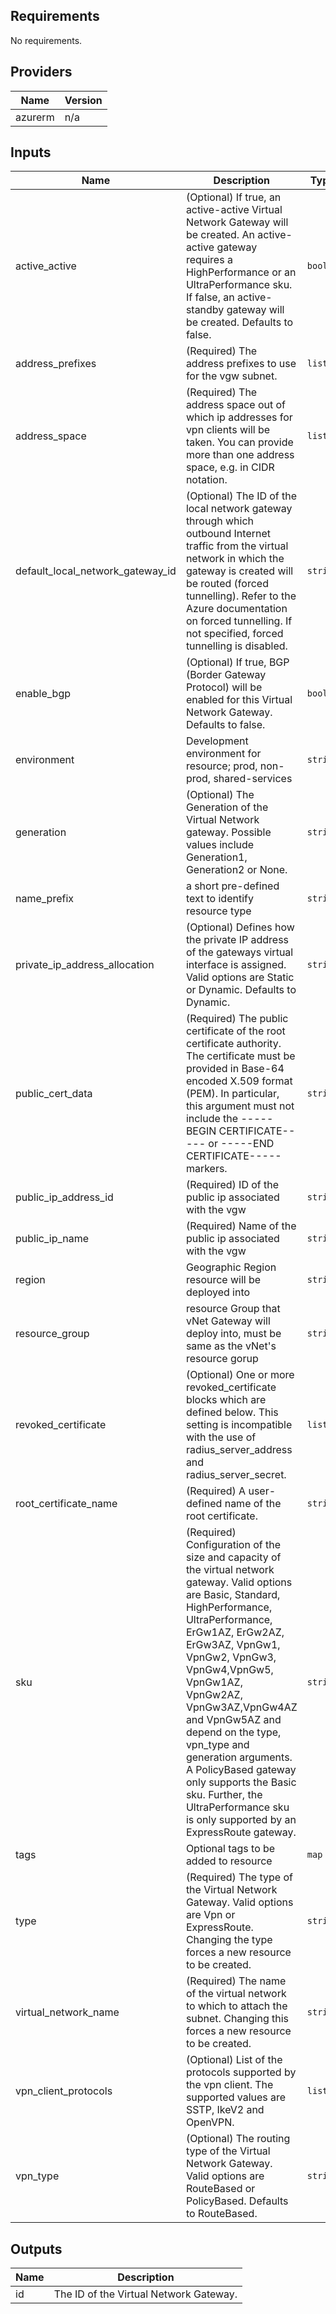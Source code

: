 ## Requirements

No requirements.

## Providers

| Name | Version |
|------|---------|
| azurerm | n/a |

## Inputs

| Name | Description | Type | Default | Required |
|------|-------------|------|---------|:--------:|
| active\_active | (Optional) If true, an active-active Virtual Network Gateway will be created. An active-active gateway requires a HighPerformance or an UltraPerformance sku. If false, an active-standby gateway will be created. Defaults to false. | `bool` | `null` | no |
| address\_prefixes | (Required) The address prefixes to use for the vgw subnet. | `list` | n/a | yes |
| address\_space | (Required) The address space out of which ip addresses for vpn clients will be taken. You can provide more than one address space, e.g. in CIDR notation. | `list` | n/a | yes |
| default\_local\_network\_gateway\_id | (Optional) The ID of the local network gateway through which outbound Internet traffic from the virtual network in which the gateway is created will be routed (forced tunnelling). Refer to the Azure documentation on forced tunnelling. If not specified, forced tunnelling is disabled. | `string` | `null` | no |
| enable\_bgp | (Optional) If true, BGP (Border Gateway Protocol) will be enabled for this Virtual Network Gateway. Defaults to false. | `bool` | `null` | no |
| environment | Development environment for resource; prod, non-prod, shared-services | `string` | n/a | yes |
| generation | (Optional) The Generation of the Virtual Network gateway. Possible values include Generation1, Generation2 or None. | `string` | `null` | no |
| name\_prefix | a short pre-defined text to identify resource type | `string` | `"vgw"` | no |
| private\_ip\_address\_allocation | (Optional) Defines how the private IP address of the gateways virtual interface is assigned. Valid options are Static or Dynamic. Defaults to Dynamic. | `string` | `null` | no |
| public\_cert\_data | (Required) The public certificate of the root certificate authority. The certificate must be provided in Base-64 encoded X.509 format (PEM). In particular, this argument must not include the -----BEGIN CERTIFICATE----- or -----END CERTIFICATE----- markers. | `string` | n/a | yes |
| public\_ip\_address\_id | (Required) ID of the public ip associated with the vgw | `string` | n/a | yes |
| public\_ip\_name | (Required) Name of the public ip associated with the vgw | `string` | n/a | yes |
| region | Geographic Region resource will be deployed into | `string` | n/a | yes |
| resource\_group | resource Group that vNet Gateway will deploy into, must be same as the vNet's resource gorup | `string` | n/a | yes |
| revoked\_certificate | (Optional) One or more revoked\_certificate blocks which are defined below. This setting is incompatible with the use of radius\_server\_address and radius\_server\_secret. | `list` | `[]` | no |
| root\_certificate\_name | (Required) A user-defined name of the root certificate. | `string` | n/a | yes |
| sku | (Required) Configuration of the size and capacity of the virtual network gateway. Valid options are Basic, Standard, HighPerformance, UltraPerformance, ErGw1AZ, ErGw2AZ, ErGw3AZ, VpnGw1, VpnGw2, VpnGw3, VpnGw4,VpnGw5, VpnGw1AZ, VpnGw2AZ, VpnGw3AZ,VpnGw4AZ and VpnGw5AZ and depend on the type, vpn\_type and generation arguments. A PolicyBased gateway only supports the Basic sku. Further, the UltraPerformance sku is only supported by an ExpressRoute gateway. | `string` | n/a | yes |
| tags | Optional tags to be added to resource | `map` | `{}` | no |
| type | (Required) The type of the Virtual Network Gateway. Valid options are Vpn or ExpressRoute. Changing the type forces a new resource to be created. | `string` | n/a | yes |
| virtual\_network\_name | (Required) The name of the virtual network to which to attach the subnet. Changing this forces a new resource to be created. | `string` | n/a | yes |
| vpn\_client\_protocols | (Optional) List of the protocols supported by the vpn client. The supported values are SSTP, IkeV2 and OpenVPN. | `list` | `null` | no |
| vpn\_type | (Optional) The routing type of the Virtual Network Gateway. Valid options are RouteBased or PolicyBased. Defaults to RouteBased. | `string` | `null` | no |

## Outputs

| Name | Description |
|------|-------------|
| id | The ID of the Virtual Network Gateway. |

